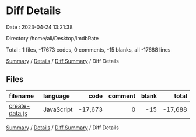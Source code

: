 # Diff Details

Date : 2023-04-24 13:21:38

Directory /home/ali/Desktop/imdbRate

Total : 1 files,  -17673 codes, 0 comments, -15 blanks, all -17688 lines

[Summary](results.md) / [Details](details.md) / [Diff Summary](diff.md) / Diff Details

## Files
| filename | language | code | comment | blank | total |
| :--- | :--- | ---: | ---: | ---: | ---: |
| [create-data.js](/create-data.js) | JavaScript | -17,673 | 0 | -15 | -17,688 |

[Summary](results.md) / [Details](details.md) / [Diff Summary](diff.md) / Diff Details